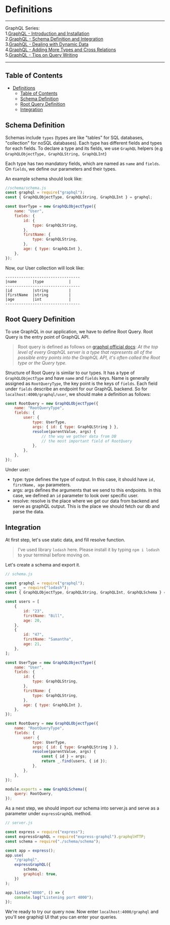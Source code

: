 # Definitions 

---
GraphQL Series:\
1.[GraphQL - Introduction and Installation](/blog/23)\
2.[GraphQL - Schema Definition and Integration](/blog/24)\
3.[GraphQL - Dealing with Dynamic Data](/blog/25)\
4.[GraphQL - Adding More Types and Cross Relations](/blog/26)\
5.[GraphQL - Tips on Query Writing](/blog/27)

---


Table of Contents
------
- [Definitions](#definitions)
  - [Table of Contents](#table-of-contents)
  - [Schema Definition](#schema-definition)
  - [Root Query Definition](#root-query-definition)
  - [Integration](#integration)


## Schema Definition

Schemas include `types` (types are  like "tables" for SQL databases, "collection" for noSQL databases). Each type has different fields and types for each fields. To declare a type and its fields, we use `GraphQL` helpers (e.g `GraphQLObjectType, GraphQLString, GraphQLInt`)

Each type has two mandatory fields, which are named as `name` and `fields`. On `fields`, we define our parameters and their types.

An example schema should look like:

```js
//schema/schema.js
const graphql = require("graphql");
const { GraphQLObjectType, GraphQLString, GraphQLInt } = graphql;

const UserType = new GraphQLObjectType({
    name: "User",
    fields: {
        id: {
            type: GraphQLString,
        },
        firstName: {
            type: GraphQLString,
        },
        age: { type: GraphQLInt },
    },
});

```
Now, our User collection will look like:

```
---------------------------------
|name       |type           |
---------------------------------
|id         |string         |
|firstName  |string         |
|age        |int            |
---------------------------------
```

## Root Query Definition

To use GraphQL in our application, we have to define Root Query. Root Query is the entry point of GraphQL API.

> Root query is defined as follows on [graphql official docs](https://graphql.org/learn/execution/#:~:text=Root%20fields%20%26%20resolvers,which%20accepts%20the%20argument%20id%20.): *At the top level of every GraphQL server is a type that represents all of the possible entry points into the GraphQL API, it's often called the Root type or the Query type.*

Structure of Root Query is similar to our types. It has a type of `GraphQLObjectType` and have `name` and `fields` keys. Name is generally assigned as `RootQueryType`, the key point is the keys of `fields`. Each field under `fields` describe an endpoint for our GraphQL backend. So for `localhost:4000/graphql/user`, we should make a definition as follows:

```js
const RootQuery = new GraphQLObjectType({
    name: "RootQueryType",
    fields: {
        user: {
            type: UserType,
            args: { id: { type: GraphQLString } },
            resolve(parentValue, args) {
                // the way we gather data from DB
                // the most important field of RootQuery
            },
        },
    },
});
```

Under user:
-   type: type defines the type of output. In this case, it should have `id, firstName, age` parameters.
-   args: args defines the arguments that we send to this endpoints. In this case, we defined an `id` parameter to look over specific user.
-   resolve: resolve is the place where we get our data from backend and serve as graphQL output. This is the place we should fetch our db and parse the data.

## Integration

At first step, let's use static data, and fill resolve function. 

> I've used library `lodash` here. Please install it by typing `npm i lodash` to your terminal before moving on.

Let's create a schema and export it.

```js
// schema.js

const graphql = require("graphql");
const _ = require("lodash");
const { GraphQLObjectType, GraphQLString, GraphQLInt, GraphQLSchema } = graphql;

const users = [
    {
        id: "23",
        firstName: "Bill",
        age: 20,
    },
    {
        id: "47",
        firstName: "Samantha",
        age: 21,
    },
];

const UserType = new GraphQLObjectType({
    name: "User",
    fields: {
        id: {
            type: GraphQLString,
        },
        firstName: {
            type: GraphQLString,
        },
        age: { type: GraphQLInt },
    },
});

const RootQuery = new GraphQLObjectType({
    name: "RootQueryType",
    fields: {
        user: {
            type: UserType,
            args: { id: { type: GraphQLString } },
            resolve(parentValue, args) {
                const { id } = args;
                return _.find(users, { id });
            },
        },
    },
});

module.exports = new GraphQLSchema({
    query: RootQuery,
});

```

As a next step, we should import our schema into server.js and serve as a parameter under `expressGraphQL` method.

```js
// server.js

const express = require("express");
const expressGraphQL = require("express-graphql").graphqlHTTP;
const schema = require("./schema/schema");

const app = express();
app.use(
    "/graphql",
    expressGraphQL({
        schema,
        graphiql: true,
    })
);

app.listen("4000", () => {
    console.log("Listening port 4000");
});

```

We're ready to try our query now. Now enter `localhost:4000/graphql` and you'll see graphiql UI that you can enter your queries.